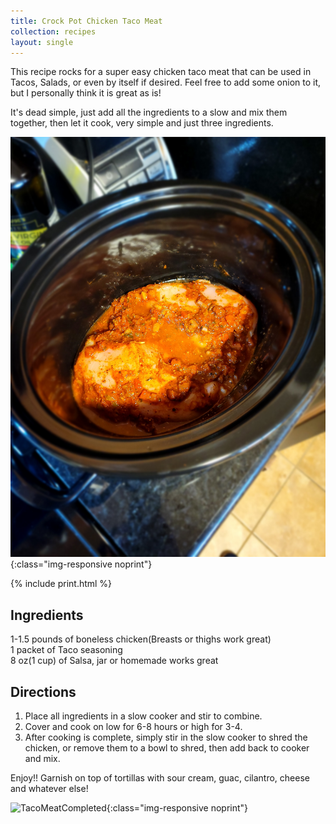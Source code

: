 ```yaml
---
title: Crock Pot Chicken Taco Meat
collection: recipes
layout: single
---
```


This recipe rocks for a super easy chicken taco meat that can be used in Tacos, Salads, or even by itself if desired.  Feel free to add some onion to it, but I personally think it is great as is!  

It's dead simple, just add all the ingredients to a slow and mix them together, then let it cook, very simple and just three ingredients.

![TacoMeatRaw](/assets/img/TacoMeatRaw.jpg){:class="img-responsive noprint"}

{% include print.html %}

## Ingredients  
1-1.5 pounds of boneless chicken(Breasts or thighs work great)  
1 packet of Taco seasoning  
8 oz(1 cup) of Salsa, jar or homemade works great  

## Directions  
1. Place all ingredients in a slow cooker and stir to combine.  
2. Cover and cook on low for 6-8 hours or high for 3-4.  
3. After cooking is complete, simply stir in the slow cooker to shred the chicken, or remove them to a bowl to shred, then add back to cooker and mix.  

Enjoy!!  Garnish on top of tortillas with sour cream, guac, cilantro, cheese and whatever else!  

![TacoMeatCompleted](/assets/img/TacoMeatCompleted.JPG){:class="img-responsive noprint"}